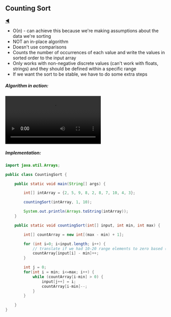 ## Counting Sort

[:arrow_backward:](../../algorithms_index)

- O($n$) - can achieve this because we're making assumptions about the data we're sorting
- NOT an in-place algorithm
- Doesn't use comparisons
- Counts the number of occurrences of each value and write the values in sorted order to the input array
- Only works with non-negative discrete values (can't work with floats, strings) and they should be defined within a specific range
- If we want the sort to be stable, we have to do some extra steps



##### Algorithm in action:

<video controls src="../../../../../src/video/counting_sort_in_action.mp4"></video>

##### Implementation:

```java
import java.util.Arrays;

public class CountingSort {

    public static void main(String[] args) {

        int[] intArray = {2, 5, 9, 8, 2, 8, 7, 10, 4, 3};

        countingSort(intArray, 1, 10);

        System.out.println(Arrays.toString(intArray));
    }

    public static void countingSort(int[] input, int min, int max) {

        int[] countArray = new int[(max - min) + 1];

        for (int i=0; i<input.length; i++) {
            // translate if we had 10-20 range elements to zero based (0-10)
            countArray[input[i] - min]++;
        }

        int j = 0;
        for(int i = min; i<=max; i++) {
            while (countArray[i-min] > 0) {
                input[j++] = i;
                countArray[i-min]--;
            }
        }

    }
}
```
